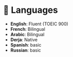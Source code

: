 # 💬 Languages

- **English**: Fluent (TOEIC 900)
- **French**: Bilingual
- **Arabic**: Bilingual
- **Derja**: Native
- **Spanish**: basic
- **Russian**: basic